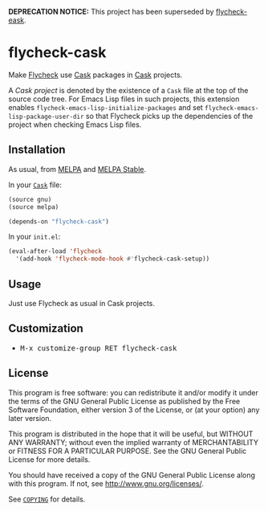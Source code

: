 **DEPRECATION NOTICE:** This project has been superseded by [flycheck-eask](https://github.com/flycheck/flycheck-eask).

flycheck-cask
=============

Make [Flycheck][] use [Cask][] packages in [Cask][] projects.

A *Cask project* is denoted by the existence of a `Cask` file at the top of the
source code tree.  For Emacs Lisp files in such projects, this extension enables
`flycheck-emacs-lisp-initialize-packages` and set
`flycheck-emacs-lisp-package-user-dir` so that Flycheck picks up the
dependencies of the project when checking Emacs Lisp files.

Installation
------------

As usual, from [MELPA][] and [MELPA Stable][].

In your [`Cask`][cask] file:

```cl
(source gnu)
(source melpa)

(depends-on "flycheck-cask")
```

In your `init.el`:

```cl
(eval-after-load 'flycheck
  '(add-hook 'flycheck-mode-hook #'flycheck-cask-setup))
```

Usage
-----

Just use Flycheck as usual in Cask projects.

Customization
-------------

- <kbd>M-x customize-group RET flycheck-cask</kbd>

License
-------

This program is free software: you can redistribute it and/or modify it under
the terms of the GNU General Public License as published by the Free Software
Foundation, either version 3 of the License, or (at your option) any later
version.

This program is distributed in the hope that it will be useful, but WITHOUT ANY
WARRANTY; without even the implied warranty of MERCHANTABILITY or FITNESS FOR A
PARTICULAR PURPOSE.  See the GNU General Public License for more details.

You should have received a copy of the GNU General Public License along with
this program.  If not, see http://www.gnu.org/licenses/.

See [`COPYING`][copying] for details.

[Flycheck]: https://github.com/flycheck/flycheck
[Cask]: https://github.com/cask/cask
[MELPA]: http://melpa.milkbox.net
[MELPA Stable]: http://melpa-stable.milkbox.net
[COPYING]: https://github.com/flycheck/flycheck-cask/blob/master/COPYING
